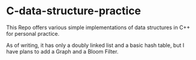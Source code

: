 C-data-structure-practice
=========================

This Repo offers various simple implementations of data structures in C++ for personal practice.


As of writing, it has only a doubly linked list and a basic hash table, but I have plans to add a Graph and a Bloom Filter.
